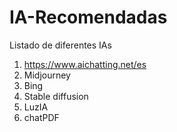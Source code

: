 # IA-Recomendadas
Listado de diferentes IAs

1. https://www.aichatting.net/es
2. Midjourney
3. Bing
4. Stable diffusion
5. LuzIA
6. chatPDF
